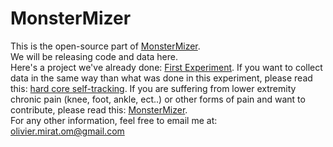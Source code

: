 # MonsterMizer

This is the open-source part of <a href=http://www.monstermizer.com target="_blank">MonsterMizer</a>.<br/>
We will be releasing code and data here.<br/>
Here's a project we've already done: 
<a href='OM/README.md' target='_blank'>First Experiment</a>. 
If you want to collect data in the same way than what was done in this experiment, 
please read this: 
<a href='HowToTrackHealthData.md' target='_blank'>hard core self-tracking</a>. 
If you are suffering from lower extremity chronic pain (knee, foot, ankle, ect..) 
or other forms of pain and want to contribute, please read this: 
<a href='http://www.monstermizer.com' target='_blank'>MonsterMizer</a>.<br/>
For any other information, feel free to email me at: <br/>
olivier.mirat.om@gmail.com

